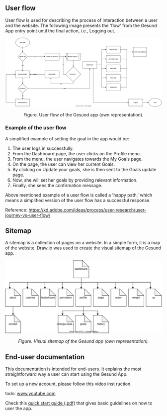 ## User flow

User flow is used for describing the process of interaction between a user and the website. The following image presents
the 'flow' from the Gesund App entry point until the final action, i.e., Logging out.

![sitemap](./resources/images/user_flow.svg)

<p align="center">
Figure. User flow of the Gesund app (own representation).
</p>

### Example of the user flow

A simplified example of setting the goal in the app would be:

1. The user logs in successfully.
2. From the Dashboard page, the user clicks on the Profile menu.
3. From the menu, the user navigates towards the My Goals page.
4. On the page, the user can view her current Goals.
5. By clicking on Update your goals, she is then sent to the Goals update page.
6. Now, she will set her goals by providing relevant information.
7. Finally, she sees the confirmation message.

Above mentioned example of a user flow is called a 'happy path,' which means a simplified version of the user flow has a
successful response.

Reference: https://xd.adobe.com/ideas/process/user-research/user-journey-vs-user-flow/

## Sitemap

<p>
A sitemap is a collection of pages on a website. In a simple form, it is a map of the website. Draw.io was used to
create the visual sitemap of the Gesund app.
</p>

![sitemap](./resources/images/sitemap.svg)

<p align="center">
    <i>Figure. Visual sitemap of the Gesund app (own representation).</i>
</p>

## End-user documentation

This documentation is intended for end-users. It explains the most straightforward way a user can start using the Gesund
App.

To set up a new account, please follow this video inst  ruction.

todo:
www.youtube.com

Check this [quick start guide (.pdf)](./docs/quick_start_guide.pdf) that gives basic guidelines on how to user the
app.


